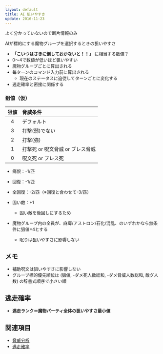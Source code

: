 ```yaml
---
layout: default
title: AI 狙いやすさ
update: 2016-11-23
---
```


よく分かっていないので断片情報のみ


AIが標的にする魔物グループを選択するときの狙いやすさ

* __「こいつはさきに倒しておかないと！！」__ に相当する数値？
* 0～4で数値が低いほど狙いやすい
* 魔物グループごとに算出される
* 毎ターンのコマンド入力前に算出される
	* 現在のステータスに追従してターンごとに変化する
* 逃走確率と密接に関係する

### 狙値（仮）

| 狙値 | 脅威条件                         |
|:----:|:---------------------------------|
|   4  | デフォルト                       |
|   3  | 打撃(弱)でない                   |
|   2  | 打撃(強)                         |
|   1  | 打撃死 or 呪文脅威 or ブレス脅威 |
|   0  | 呪文死 or ブレス死               |

* 痛恨：-1/匹
* 回復：-1/匹
* 全回復：-2/匹（※回復と合わせて-3/匹）

* 固い敵：+1
	* 固い敵を後回しにするため
* 魔物グループ内の全員が、麻痺/アストロン/石化/混乱、のいずれかなら無条件に狙値=4とする
	* 眠りは狙いやすさに影響しない


## メモ

* 補助呪文は狙いやすさに影響しない
* グループ標的優先順位は (狙値, -ダメ死人数総和, -ダメ脅威人数総和, 敵グ人数) の辞書式順序で小さい順


## 逃走確率

* __逃走ランク＝魔物パーティ全体の狙いやすさ最小値__


## 関連項目

* [脅威分析](threat_analysis)
* [逃走確率](escape)
